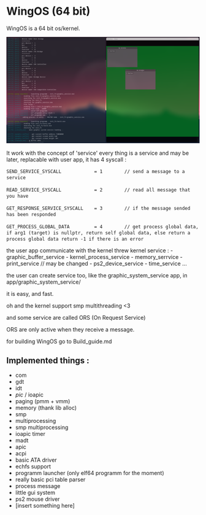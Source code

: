 # WingOS (64 bit)
WingOS is a 64 bit os/kernel. 

![sample](screen_shot/sample2_19_10_2020png.png)

It work with the concept of 'service' 
every thing is a service and may be later, replacable with user app, 
it has 4 syscall : 
```
SEND_SERVICE_SYSCALL            = 1        // send a message to a service

READ_SERVICE_SYSCALL            = 2        // read all message that you have

GET_RESPONSE_SERVICE_SYSCALL    = 3        // if the message sended has been responded

GET_PROCESS_GLOBAL_DATA         = 4        // get process global data, if arg1 (target) is nullptr, return self global data, else return a process global data return -1 if there is an error
```
the user app communicate with the kernel threw kernel service : 
    - graphic_buffer_service
    - kernel_process_service
    - memory_serrvice
    - print_service // may be changed
    - ps2_device_service
    - time_service
    ...

the user can create service too, like the graphic_system_service app, in app/graphic_system_service/

it is easy, and fast.

oh and the kernel support smp multithreading <3

and some service are called ORS (On Request Service)

ORS are only active when they receive a message.

for building WingOS go to Build_guide.md
## Implemented things :
 - com
 - gdt
 - idt
 - *pic* / ioapic
 - paging (pmm + vmm)
 - memory (thank lib alloc)
 - smp
 - multiprocessing
 - smp multiprocessing
 - ioapic timer
 - madt 
 - apic 
 - acpi
 - basic ATA driver
 - echfs support
 - programm launcher (only elf64 programm for the moment)
 - really basic pci table parser
 - process message
 - little gui system
 - ps2 mouse driver
 - \[insert something here]
 
 
